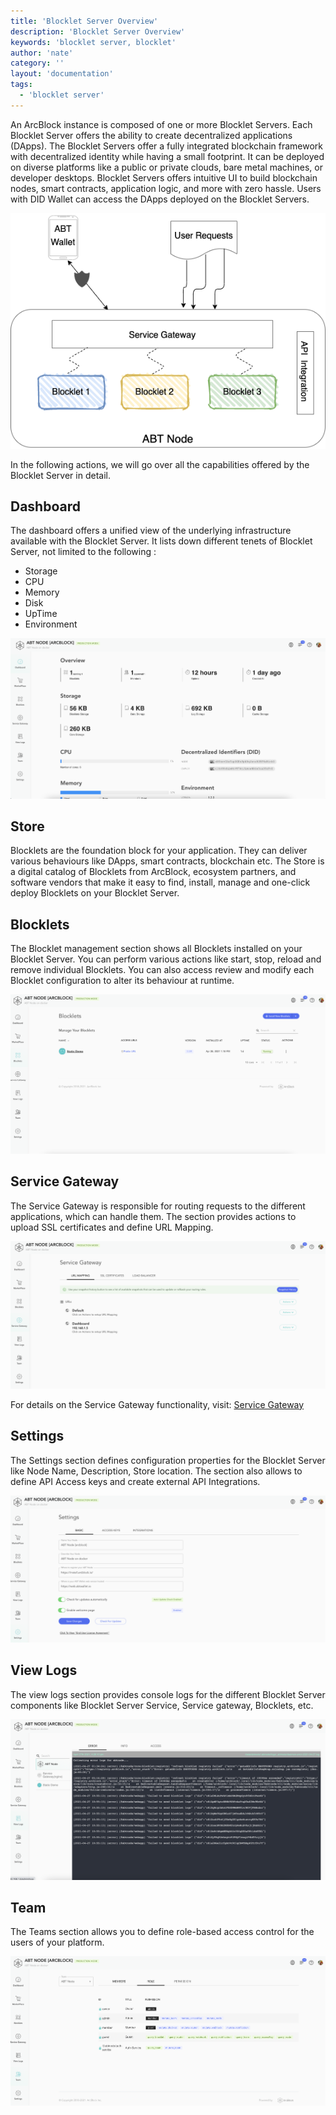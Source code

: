 ```yaml
---
title: 'Blocklet Server Overview'
description: 'Blocklet Server Overview'
keywords: 'blocklet server, blocklet'
author: 'nate'
category: ''
layout: 'documentation'
tags:
  - 'blocklet server'
---
```


An ArcBlock instance is composed of one or more Blocklet Servers. Each Blocklet Server offers the ability to create decentralized applications (DApps). The Blocklet Servers offer a fully integrated blockchain framework with decentralized identity while having a small footprint. It can be deployed on diverse platforms like a public or private clouds, bare metal machines, or developer desktops. Blocklet Servers offers intuitive UI to build blockchain nodes, smart contracts, application logic, and more with zero hassle. Users with DID Wallet can access the DApps deployed on the Blocklet Servers.

![](./images/abtnode-arch-overview-en.png)

In the following actions, we will go over all the capabilities offered by the Blocklet Server in detail.

## Dashboard

The dashboard offers a unified view of the underlying infrastructure available with the Blocklet Server. It lists down different tenets of Blocklet Server, not limited to the following :

- Storage
- CPU
- Memory
- Disk
- UpTime
- Environment

![](./images/abtnode-dashboard-en.png)

## Store

Blocklets are the foundation block for your application. They can deliver various behaviours like DApps, smart contracts, blockchain etc. The Store is a digital catalog of Blocklets from ArcBlock, ecosystem partners, and software vendors that make it easy to find, install, manage and one-click deploy Blocklets on your Blocklet Server.

<!-- ![](./images/abtnode-Store-en.png) -->

## Blocklets

The Blocklet management section shows all Blocklets installed on your Blocklet Server. You can perform various actions like start, stop, reload and remove individual Blocklets. You can also access review and modify each Blocklet configuration to alter its behaviour at runtime.

![](./images/abtnode-blocklets-en.png)

## Service Gateway

The Service Gateway is responsible for routing requests to the different applications, which can handle them. The section provides actions to upload SSL certificates and define URL Mapping.

![](./images/abtnode-servicegateway-en.png)

For details on the Service Gateway functionality, visit: [Service Gateway](/en/abtnode/router)

## Settings

The Settings section defines configuration properties for the Blocklet Server like Node Name, Description, Store location. The section also allows to define API Access keys and create external API Integrations.

![](./images/abtnode-settings-en.png)

## View Logs

The view logs section provides console logs for the different Blocklet Server components like Blocklet Server Service, Service gateway, Blocklets, etc.

![](./images/abtnode-viewlogs-en.png)

## Team

The Teams section allows you to define role-based access control for the users of your platform.

![](./images/abtnode-team-en.png)
